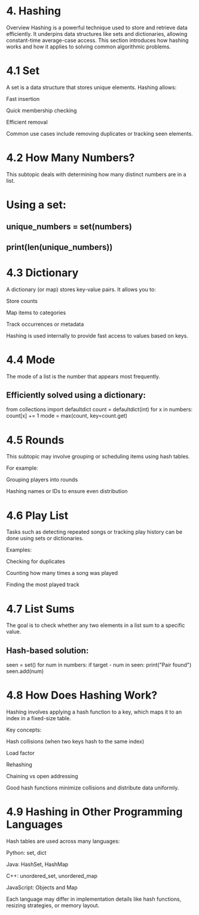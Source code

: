 
# 4. Hashing
Overview
Hashing is a powerful technique used to store and retrieve data efficiently. It underpins data structures like sets and dictionaries, allowing constant-time average-case access. This section introduces how hashing works and how it applies to solving common algorithmic problems.

# 4.1 Set
A set is a data structure that stores unique elements. Hashing allows:

Fast insertion

Quick membership checking

Efficient removal

Common use cases include removing duplicates or tracking seen elements.

# 4.2 How Many Numbers?
This subtopic deals with determining how many distinct numbers are in a list.

# Using a set:
## unique_numbers = set(numbers)
## print(len(unique_numbers))

# 4.3 Dictionary
A dictionary (or map) stores key-value pairs. It allows you to:

Store counts

Map items to categories

Track occurrences or metadata

Hashing is used internally to provide fast access to values based on keys.

# 4.4 Mode
The mode of a list is the number that appears most frequently.

## Efficiently solved using a dictionary:
from collections import defaultdict
count = defaultdict(int)
for x in numbers:
    count[x] += 1
mode = max(count, key=count.get)

# 4.5 Rounds
This subtopic may involve grouping or scheduling items using hash tables.

For example:

Grouping players into rounds

Hashing names or IDs to ensure even distribution

# 4.6 Play List
Tasks such as detecting repeated songs or tracking play history can be done using sets or dictionaries.

Examples:

Checking for duplicates

Counting how many times a song was played

Finding the most played track

# 4.7 List Sums
The goal is to check whether any two elements in a list sum to a specific value.

## Hash-based solution:
   seen = set()
for num in numbers:
    if target - num in seen:
        print("Pair found")
    seen.add(num)

# 4.8 How Does Hashing Work?
Hashing involves applying a hash function to a key, which maps it to an index in a fixed-size table.

Key concepts:

Hash collisions (when two keys hash to the same index)

Load factor

Rehashing

Chaining vs open addressing

Good hash functions minimize collisions and distribute data uniformly.

# 4.9 Hashing in Other Programming Languages
Hash tables are used across many languages:

Python: set, dict

Java: HashSet, HashMap

C++: unordered_set, unordered_map

JavaScript: Objects and Map

Each language may differ in implementation details like hash functions, resizing strategies, or memory layout.



